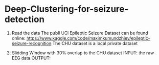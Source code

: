 # Deep-Clustering-for-seizure-detection
1) Read the data
The publi UCI Epileptic Seizure Dataset can be found online: https://www.kaggle.com/code/maximkumundzhiev/epileptic-seizure-recognition
The CHU dataset is a local private dataset

2) Slidding Window with 30% overlap to the CHU dataset
   INPUT: the raw EEG data
   OUTPUT: 
